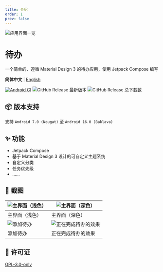 ```yaml
---
title: 介绍
order: 1
prev: false
---
```


![应用界面一览](https://s2.loli.net/2025/02/17/l7soMcfm6HJRg8t.png)
# 待办
一个简单的、遵循 Material Design 3 的待办应用，使用 Jetpack Compose 编写

**简体中文** | [English](https://github.com/Super12138/ToDo/blob/main/README_EN.md)

[![Android CI](https://github.com/Super12138/ToDo/actions/workflows/android_ci.yml/badge.svg)](https://github.com/Super12138/ToDo/actions/workflows/android_ci.yml)
![GitHub Release 最新版本](https://img.shields.io/github/v/release/Super12138/ToDo?style=flat-square)
![GitHub Release 总下载数](https://img.shields.io/github/downloads/Super12138/ToDo/total?style=flat-square)

## 📦 版本支持
支持 `Android 7.0 (Nougat)` 至 `Android 16.0 (Baklava)`

## ✨ 功能
- Jetpack Compose
- 基于 Material Design 3 设计的可自定义主题系统
- 自定义分类
- 任务优先级
- ……

## 📸 截图
| ![主界面（浅色）](https://s2.loli.net/2025/02/17/mDz9jFIHW23YPUK.png) | ![主界面（深色）](https://s2.loli.net/2025/02/17/7ZLoHRifKka93c1.png) |
| --- | --- |
| 主界面（浅色） | 主界面（深色） |
| ![添加待办](https://s2.loli.net/2025/08/01/NWOQGRtVUpDmXIA.png) | ![正在完成待办的效果](https://s2.loli.net/2025/02/17/UFna9tvRkAphrIS.png) |
| 添加待办 | 正在完成待办的效果 |


## 📃 许可证
[GPL-3.0-only](https://github.com/Super12138/ToDo/blob/main/LICENSE)
